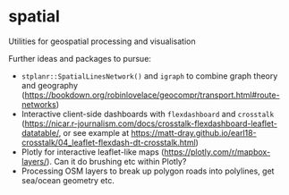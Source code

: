 # spatial
Utilities for geospatial processing and visualisation

Further ideas and packages to pursue:

* `stplanr::SpatialLinesNetwork()` and `igraph` to combine graph theory and geography (https://bookdown.org/robinlovelace/geocompr/transport.html#route-networks)
* Interactive client-side dashboards with `flexdashboard` and `crosstalk` (https://nicar.r-journalism.com/docs/crosstalk-flexdashboard-leaflet-datatable/, or see example at https://matt-dray.github.io/earl18-crosstalk/04_leaflet-flexdash-dt-crosstalk.html)
* Plotly for interactive leaflet-like maps (https://plotly.com/r/mapbox-layers/). Can it do brushing etc within Plotly?
* Processing OSM layers to break up polygon roads into polylines, get sea/ocean geometry etc.

